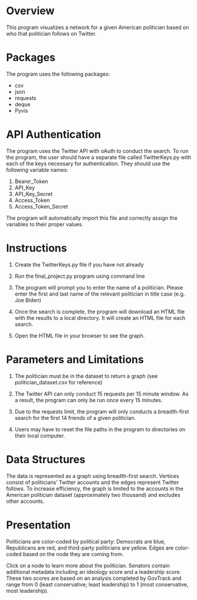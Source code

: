 # Overview

This program visualizes a network for a given American politician 
based on who that politician follows on Twitter.

# Packages
The program uses the following packages:
- csv
- json
- requests
- deque
- Pyvis

# API Authentication
The program uses the Twitter API with oAuth to conduct the search. To run 
the program, the user should have a separate file called TwitterKeys.py 
with each of the keys necessary for authentication. They should use the 
following variable names:

1. Bearer_Token
2. API_Key 
3. API_Key_Secret
4. Access_Token
5. Access_Token_Secret

The program will automatically import this file and correctly assign the 
variables to their proper values. 

# Instructions
1. Create the TwitterKeys.py file if you have not already

2. Run the final_project.py program using command line

3. The program will prompt you to enter the name of a politician. Please 
enter the first and last name of the relevant politician in title case 
(e.g. Joe Biden)

4. Once the search is complete, the program will download an HTML file with the results to a local 
directory. It will create an HTML file for each search.

5. Open the HTML file in your browser to see the graph.

# Parameters and Limitations
1. The politician must be in the dataset to return a graph (see 
politician_dataset.csv for reference)

2. The Twitter API can only conduct 15 requests per 15 minute window. As a 
result, the program can only be run once every 15 minutes. 

3. Due to the requests limit, the program will only 
conducts a breadth-first search for the first 14 friends of a given 
politician.

4. Users may have to reset the file paths in the program to directories on their local computer.

# Data Structures
The data is represented as a graph using breadth-first search. Vertices consist of politicians’ Twitter accounts and the edges represent Twitter follows. To increase efficiency, the graph is limited to the accounts in the American politician dataset (approximately two thousand) and excludes other accounts. 

# Presentation
Politicians are color-coded by political party: Democrats are blue, 
Republicans are red, and third-party politicians are yellow. Edges are color-coded
based on the node they are coming from. 

Click on a node to learn more about the politician. Senators contain additional metadata including an ideology score and a leadership score. These two scores are based on an analysis completed by GovTrack and range from 0 (least conservative; least leadership) to 1 (most conservative, most leadership). 
